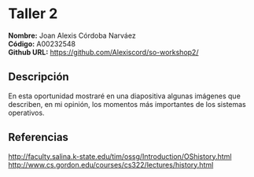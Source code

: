 # Taller 2

**Nombre:** Joan Alexis Córdoba Narváez  
**Código:** A00232548  
**Github URL:** https://github.com/Alexiscord/so-workshop2/

## Descripción

En esta oportunidad mostraré en una diapositiva algunas imágenes que describen, en mi opinión, los momentos más importantes de los sistemas operativos.

## Referencias

http://faculty.salina.k-state.edu/tim/ossg/Introduction/OShistory.html  
http://www.cs.gordon.edu/courses/cs322/lectures/history.html
